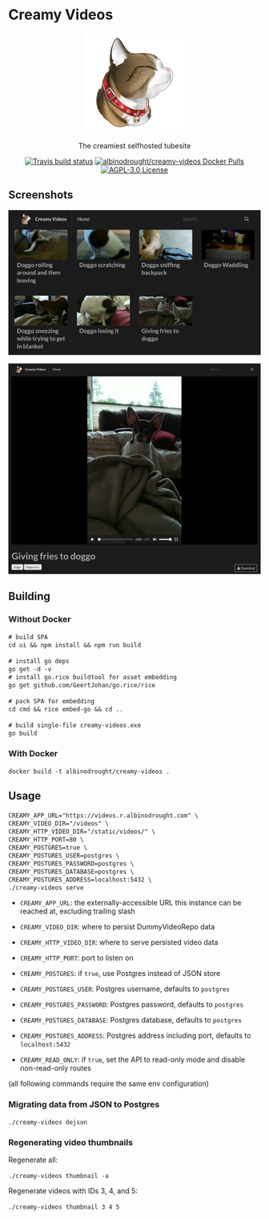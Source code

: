 # Creamy Videos

<p align="center">
    <img src="./logo.png" alt="Creamy Videos Cat Logo">
    <p align="center">The creamiest selfhosted tubesite</p>
    <p align="center">
        <a href="https://travis-ci.org/AlbinoDrought/creamy-videos"><img alt="Travis build status" src="https://img.shields.io/travis/AlbinoDrought/creamy-videos.svg?maxAge=360"></a>
        <a href="https://hub.docker.com/r/albinodrought/creamy-videos">
        <img alt="albinodrought/creamy-videos Docker Pulls" src="https://img.shields.io/docker/pulls/albinodrought/creamy-videos">
        </a>
        <a href="https://github.com/AlbinoDrought/creamy-videos/blob/master/LICENSE"><img alt="AGPL-3.0 License" src="https://img.shields.io/github/license/AlbinoDrought/creamy-videos"></a>
    </p>
</p>

## Screenshots

![Screenshot of Video Listing](./screenshot_videos.png)

![Screenshot of Video Playing](./screenshot_watch.png)

## Building

### Without Docker

```
# build SPA
cd ui && npm install && npm run build

# install go deps
go get -d -v
# install go.rice buildtool for asset embedding
go get github.com/GeertJohan/go.rice/rice

# pack SPA for embedding
cd cmd && rice embed-go && cd ..

# build single-file creamy-videos.exe
go build
```

### With Docker

`docker build -t albinodrought/creamy-videos .`

## Usage

```
CREAMY_APP_URL="https://videos.r.albinodrought.com" \
CREAMY_VIDEO_DIR="/videos" \
CREAMY_HTTP_VIDEO_DIR="/static/videos/" \
CREAMY_HTTP_PORT=80 \
CREAMY_POSTGRES=true \
CREAMY_POSTGRES_USER=postgres \
CREAMY_POSTGRES_PASSWORD=postgres \
CREAMY_POSTGRES_DATABASE=postgres \
CREAMY_POSTGRES_ADDRESS=localhost:5432 \
./creamy-videos serve
```

- `CREAMY_APP_URL`: the externally-accessible URL this instance can be reached at, excluding trailing slash

- `CREAMY_VIDEO_DIR`: where to persist DummyVideoRepo data

- `CREAMY_HTTP_VIDEO_DIR`: where to serve persisted video data

- `CREAMY_HTTP_PORT`: port to listen on

- `CREAMY_POSTGRES`: if `true`, use Postgres instead of JSON store

- `CREAMY_POSTGRES_USER`: Postgres username, defaults to `postgres`

- `CREAMY_POSTGRES_PASSWORD`: Postgres password, defaults to `postgres`

- `CREAMY_POSTGRES_DATABASE`: Postgres database, defaults to `postgres`

- `CREAMY_POSTGRES_ADDRESS`: Postgres address including port, defaults to `localhost:5432`

- `CREAMY_READ_ONLY`: if `true`, set the API to read-only mode and disable non-read-only routes

(all following commands require the same env configuration)

### Migrating data from JSON to Postgres

`./creamy-videos dejson`

### Regenerating video thumbnails

Regenerate all:

`./creamy-videos thumbnail -a`

Regenerate videos with IDs 3, 4, and 5:

`./creamy-videos thumbnail 3 4 5`
